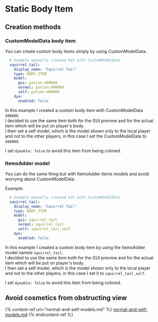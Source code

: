 # Static Body Item

## Creation methods

### CustomModelData body item

You can create custom body items simply by using CustomModelData.

```yaml
  # Example manually created hat with CustomModelData
  squirrel_tail:
    display_name: "Squirrel Tail"
    type: BODY_ITEM
    model:
      gui: potion:400008
      normal: potion:400008
      self: potion:400009
    dye:
      enabled: false
```

In this example I created a custom body item with CustomModelData `400008`.\
I decided to use the same item both for the GUI preview and for the actual item which will be put on player's body.\
I then set a self model, which is the model shown only to the local player and not to the other players, in this case I set the CustomModelData to `400009`.&#x20;

I set `dyeable: false` to avoid this item from being colored.

### ItemsAdder model

You can do the same thing but with ItemsAdder items models and avoid worrying about CustomModelData.

Example:

```yaml
  # Example manually created hat with CustomModelData
  squirrel_tail:
    display_name: "Squirrel Tail"
    type: BODY_ITEM
    model:
      gui: squirrel_tail
      normal: squirrel_tail
      self: squirrel_tail_self
    dye:
      enabled: false
```

In this example I created a custom body item by using the ItemsAdder model named `squirrel_tail`.\
I decided to use the same item both for the GUI preview and for the actual item which will be put on player's body.\
I then set a self model, which is the model shown only to the local player and not to the other players, in this case I set it to `squirrel_tail_self`.

I set `dyeable: false` to avoid this item from being colored.

## Avoid cosmetics from obstructing view

{% content-ref url="normal-and-self-models.md" %}
[normal-and-self-models.md](normal-and-self-models.md)
{% endcontent-ref %}

